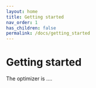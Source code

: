 ```yaml
---
layout: home
title: Getting started
nav_order: 1
has_children: false
permalink: /docs/getting_started
---
```


# Getting started 

The optimizer is ....
